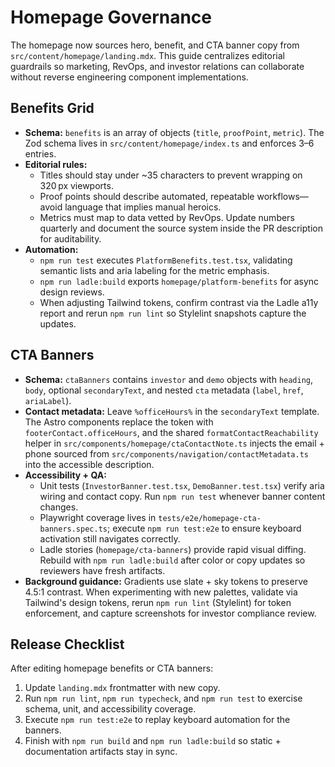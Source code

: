 # Homepage Governance

The homepage now sources hero, benefit, and CTA banner copy from
`src/content/homepage/landing.mdx`. This guide centralizes editorial guardrails so
marketing, RevOps, and investor relations can collaborate without reverse engineering
component implementations.

## Benefits Grid

- **Schema:** `benefits` is an array of objects (`title`, `proofPoint`, `metric`). The Zod
  schema lives in `src/content/homepage/index.ts` and enforces 3–6 entries.
- **Editorial rules:**
  - Titles should stay under ~35 characters to prevent wrapping on 320 px viewports.
  - Proof points should describe automated, repeatable workflows—avoid language that
    implies manual heroics.
  - Metrics must map to data vetted by RevOps. Update numbers quarterly and document
    the source system inside the PR description for auditability.
- **Automation:**
  - `npm run test` executes `PlatformBenefits.test.tsx`, validating semantic lists and
    aria labeling for the metric emphasis.
  - `npm run ladle:build` exports `homepage/platform-benefits` for async design reviews.
  - When adjusting Tailwind tokens, confirm contrast via the Ladle a11y report and
    rerun `npm run lint` so Stylelint snapshots capture the updates.

## CTA Banners

- **Schema:** `ctaBanners` contains `investor` and `demo` objects with `heading`, `body`,
  optional `secondaryText`, and nested `cta` metadata (`label`, `href`, `ariaLabel`).
- **Contact metadata:** Leave `%officeHours%` in the `secondaryText` template. The Astro
  components replace the token with `footerContact.officeHours`, and the shared
  `formatContactReachability` helper in `src/components/homepage/ctaContactNote.ts`
  injects the email + phone sourced from `src/components/navigation/contactMetadata.ts`
  into the accessible description.
- **Accessibility + QA:**
  - Unit tests (`InvestorBanner.test.tsx`, `DemoBanner.test.tsx`) verify aria wiring and
    contact copy. Run `npm run test` whenever banner content changes.
  - Playwright coverage lives in `tests/e2e/homepage-cta-banners.spec.ts`; execute
    `npm run test:e2e` to ensure keyboard activation still navigates correctly.
  - Ladle stories (`homepage/cta-banners`) provide rapid visual diffing. Rebuild with
    `npm run ladle:build` after color or copy updates so reviewers have fresh artifacts.
- **Background guidance:** Gradients use slate + sky tokens to preserve 4.5:1 contrast.
  When experimenting with new palettes, validate via Tailwind's design tokens,
  rerun `npm run lint` (Stylelint) for token enforcement, and capture screenshots for
  investor compliance review.

## Release Checklist

After editing homepage benefits or CTA banners:

1. Update `landing.mdx` frontmatter with new copy.
2. Run `npm run lint`, `npm run typecheck`, and `npm run test` to exercise schema,
   unit, and accessibility coverage.
3. Execute `npm run test:e2e` to replay keyboard automation for the banners.
4. Finish with `npm run build` and `npm run ladle:build` so static + documentation
   artifacts stay in sync.
